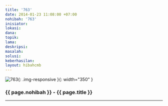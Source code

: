 ```yaml
---
title: '763'
date: 2014-01-23 11:08:00 +07:00
nohibah: '763'
inisiator:
lokasi:
dana:
topik:
lama:
deskripsi:
masalah:
solusi:
keberhasilan:
layout: hibahcmb
---
```


![763](/static/img/hibahcmb/763.png){: .img-responsive }{: width="350" }

### {{ page.nohibah }} - {{ page.title }}

---
